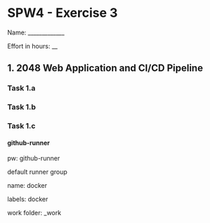 SPW4 - Exercise 3
=================

Name: _____________

Effort in hours: __

## 1. 2048 Web Application and CI/CD Pipeline

### Task 1.a

<!--- describe your solution here --->

### Task 1.b

<!--- describe your solution here --->

### Task 1.c

#### github-runner

pw: github-runner

default runner group

name: docker

labels: docker

work folder: _work


